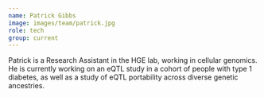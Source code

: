 ```yaml
---
name: Patrick Gibbs
image: images/team/patrick.jpg
role: tech
group: current
---
```


Patrick is a Research Assistant in the HGE lab, working in cellular genomics. He is currently working on an eQTL study in a cohort of people with type 1 diabetes, as well as a study of eQTL portability across diverse genetic ancestries.
